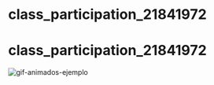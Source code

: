 ﻿# class_participation_21841972
# class_participation_21841972
![gif-animados-ejemplo](https://user-images.githubusercontent.com/47660795/119684764-0e7c9a80-be45-11eb-91eb-594d79309293.gif)

